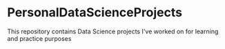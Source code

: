 # PersonalDataScienceProjects
This repository contains Data Science projects I've worked on for learning and practice purposes
